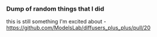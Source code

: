### Dump of random things that I did 

this is still something I'm excited about - https://github.com/ModelsLab/diffusers_plus_plus/pull/20
